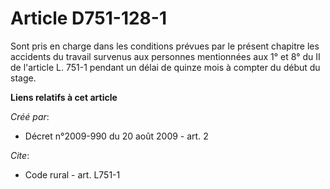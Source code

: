 # Article D751-128-1

Sont pris en charge dans les conditions prévues par le présent chapitre les accidents du travail survenus aux personnes
mentionnées aux 1° et 8° du II de l'article L. 751-1 pendant un délai de quinze mois à compter du début du stage.

**Liens relatifs à cet article**

_Créé par_:

  - Décret n°2009-990 du 20 août 2009 - art. 2

_Cite_:

  - Code rural - art. L751-1
